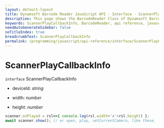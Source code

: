 ```yaml
---
layout: default-layout
title: Dynamsoft Barcode Reader JavaScript API - Interface - ScannerPlayCallbackInfo
description: This page shows the BarcodeReader Class of Dynamsoft Barcode Reader JavaScript SDK.
keywords: ScannerPlayCallbackInfo, BarcodeReader, api reference, javascript, js
needAutoGenerateSidebar: false
noTitleIndex: true
breadcrumbText: ScannerPlayCallbackInfo
permalink: /programming/javascript/api-reference/interface/ScannerPlayCallbackInfo.html
---
```



# ScannerPlayCallbackInfo

`interface` ScannerPlayCallbackInfo

* deviceId: *string*

* width: *number*

* height: *number*

```js
scanner.onPlayed = rsl=>{ console.log(rsl.width+'x'+rsl.height) };
await scanner.show(); // or open, play, setCurrentCamera, like these.
```
